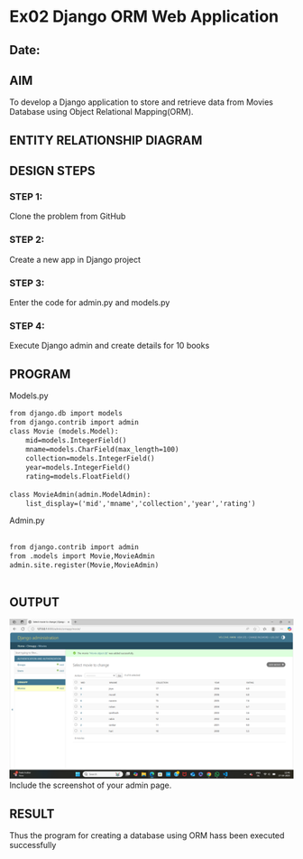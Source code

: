 # Ex02 Django ORM Web Application
## Date: 

## AIM
To develop a Django application to store and retrieve data from Movies Database using Object Relational Mapping(ORM).

## ENTITY RELATIONSHIP DIAGRAM



## DESIGN STEPS

### STEP 1:
Clone the problem from GitHub

### STEP 2:
Create a new app in Django project

### STEP 3:
Enter the code for admin.py and models.py

### STEP 4:
Execute Django admin and create details for 10 books

## PROGRAM
Models.py
```
from django.db import models
from django.contrib import admin
class Movie (models.Model):
    mid=models.IntegerField()
    mname=models.CharField(max_length=100)
    collection=models.IntegerField()
    year=models.IntegerField()
    rating=models.FloatField()
    
class MovieAdmin(admin.ModelAdmin):
    list_display=('mid','mname','collection','year','rating')
```

Admin.py
```

from django.contrib import admin
from .models import Movie,MovieAdmin
admin.site.register(Movie,MovieAdmin)


```

## OUTPUT

![alt text](<Screenshot 2025-04-17 124635.png>)
Include the screenshot of your admin page.


## RESULT
Thus the program for creating a database using ORM hass been executed successfully
